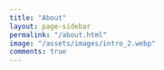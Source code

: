 ```yaml
---
title: "About"
layout: page-sidebar
permalink: "/about.html"
image: "/assets/images/intro_2.webp"
comments: true
---
```


